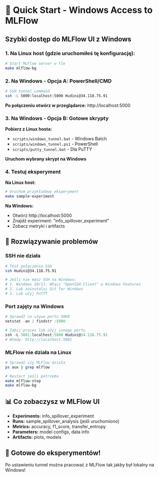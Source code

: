 # 🚀 Quick Start - Windows Access to MLFlow

## Szybki dostęp do MLFlow UI z Windows

### 1. Na Linux host (gdzie uruchomiłeś tę konfigurację):

```bash
# Start MLFlow server w tle
make mlflow-bg
```

### 2. Na Windows - Opcja A: PowerShell/CMD

```bash
# SSH tunnel command
ssh -L 5000:localhost:5000 Hudini@34.118.75.91
```

**Po połączeniu otwórz w przeglądarce:** http://localhost:5000

### 3. Na Windows - Opcja B: Gotowe skrypty

**Pobierz z Linux hosta:**
- `scripts/windows_tunnel.bat` - Windows Batch
- `scripts/windows_tunnel.ps1` - PowerShell
- `scripts/putty_tunnel.bat` - Dla PuTTY

**Uruchom wybrany skrypt na Windows**

### 4. Testuj eksperyment

**Na Linux host:**
```bash
# Uruchom przykładowy eksperyment
make sample-experiment
```

**Na Windows:**
- Otwórz http://localhost:5000
- Znajdź experiment: "info_spillover_experiment"
- Zobacz metryki i artifacts

## 🔧 Rozwiązywanie problemów

### SSH nie działa
```bash
# Test połączenia SSH
ssh Hudini@34.118.75.91

# Jeśli nie masz SSH na Windows:
# 1. Windows 10/11: Włącz "OpenSSH Client" w Windows Features
# 2. Lub zainstaluj Git for Windows
# 3. Lub użyj PuTTY
```

### Port zajęty na Windows
```powershell
# Sprawdź co używa portu 5000
netstat -an | findstr :5000

# Zabij proces lub użyj innego portu
ssh -L 5001:localhost:5000 Hudini@34.118.75.91
# Wtedy: http://localhost:5001
```

### MLFlow nie działa na Linux
```bash
# Sprawdź czy MLFlow działa
ps aux | grep mlflow

# Restart jeśli potrzeba
make mlflow-stop
make mlflow-bg
```

## 📊 Co zobaczysz w MLFlow UI

- **Experiments:** info_spillover_experiment
- **Runs:** sample_spillover_analysis (jeśli uruchomiono)
- **Metrics:** accuracy, f1_score, transfer_entropy
- **Parameters:** model configs, data info
- **Artifacts:** plots, models

## 🎯 Gotowe do eksperymentów!

Po ustawieniu tunnel można pracować z MLFlow tak jakby był lokalny na Windows!